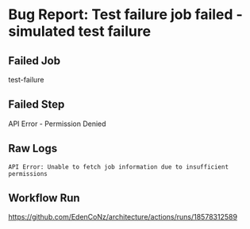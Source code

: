 # Bug Report: Test failure job failed - simulated test failure

## Failed Job
test-failure

## Failed Step
API Error - Permission Denied

## Raw Logs
```
API Error: Unable to fetch job information due to insufficient permissions
```

## Workflow Run
https://github.com/EdenCoNz/architecture/actions/runs/18578312589
